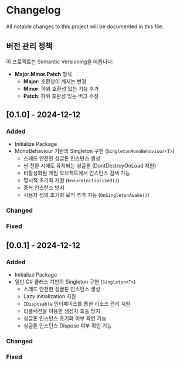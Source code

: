 # Changelog

All notable changes to this project will be documented in this file.

## 버전 관리 정책

이 프로젝트는 Semantic Versioning을 따릅니다:

- **Major.Minor.Patch** 형식
  - **Major**: 호환성이 깨지는 변경
  - **Minor**: 하위 호환성 있는 기능 추가
  - **Patch**: 하위 호환성 있는 버그 수정

## [0.1.0] - 2024-12-12

### Added

- Initialize Package
- MonoBehaviour 기반의 Singleton 구현 (`SingletonMonoBehaviour<T>`)
  - 스레드 안전한 싱글톤 인스턴스 생성
  - 씬 전환 시에도 유지되는 싱글톤 (DontDestroyOnLoad 지원)
  - 비활성화된 게임 오브젝트에서 인스턴스 검색 가능
  - 명시적 초기화 지원 (`EnsureInitialized()`)
  - 중복 인스턴스 방지
  - 사용자 정의 초기화 로직 추가 가능 (`OnSingletonAwake()`)

### Changed

### Fixed

## [0.0.1] - 2024-12-12

### Added

- Initialize Package
- 일반 C# 클래스 기반의 Singleton 구현 (`Singleton<T>`)
  - 스레드 안전한 싱글톤 인스턴스 생성
  - Lazy initialization 지원
  - `IDisposable` 인터페이스를 통한 리소스 관리 지원
  - 리플렉션을 이용한 생성자 호출 방지
  - 싱글톤 인스턴스 초기화 여부 확인 기능
  - 싱글톤 인스턴스 Dispose 여부 확인 기능

### Changed

### Fixed
